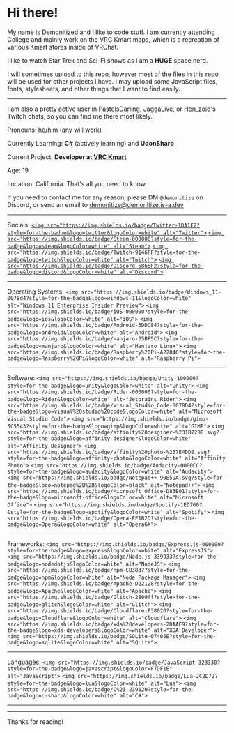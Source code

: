 # Hi there!

My name is Demonitized and I like to code stuff. I am currently attending College and mainly work on the VRC Kmart maps, which is a recreation of various Kmart stores inside of VRChat.

I like to watch Star Trek and Sci-Fi shows as I am a **HUGE** space nerd.

I will sometimes upload to this repo, however most of the files in this repo will be used for other projects I have. I may upload some JavaScript files, fonts, stylesheets, and other things that I want to find easily.

---

I am also a pretty active user in [PastelsDarling](https://twitch.tv/pastelsdarling), [JaggaLive](https://twitch.tv/jaggalive), or [Hen_zoid](https://twitch.tv/hen_zoid)'s Twitch chats, so you can find me there most likely.

Pronouns: he/him (any will work)

Currently Learning: **C#** (actively learning) and **UdonSharp**

Current Project: **Developer at [VRC Kmart](https://discord.com/invite/kmart)**

Age: 19

Location: California. That's all you need to know.

If you need to contact me for any reason, please DM `@demonitize` on Discord, or send an email to [demonitize@demonitize.is-a.dev](mailto:demonitize@demonitize.is-a.dev)

---

Socials:
[`<img src="https://img.shields.io/badge/Twitter-1DA1F2?style=for-the-badge&logo=twitter&logoColor=white" alt="Twitter">`](https://twitter.com/demonitized_boi)
[`<img src="https://img.shields.io/badge/Steam-000000?style=for-the-badge&logo=steam&logoColor=white" alt="Steam">`](https://steamcommunity.com/id/DEMONITIZEDBOI)
[`<img src="https://img.shields.io/badge/Twitch-9146FF?style=for-the-badge&logo=twitch&logoColor=white" alt="Twitch">`](https://twitch.tv/demonitized_boi)
[`<img src="https://img.shields.io/badge/Discord-5865F2?style=for-the-badge&logo=discord&logoColor=white" alt="Discord">`](https://discord.com/users/414602371621060629)

---

Operating Systems:
`<img src="https://img.shields.io/badge/Windows_11-0078d4?style=for-the-badge&logo=windows-11&logoColor=white" alt="Windows 11 Enterprise Insider Preview">`
`<img src="https://img.shields.io/badge/iOS-000000?style=for-the-badge&logo=ios&logoColor=white" alt="iOS">`
`<img src="https://img.shields.io/badge/Android-3DDC84?style=for-the-badge&logo=android&logoColor=white" alt="Android">`
`<img src="https://img.shields.io/badge/manjaro-35BF5C?style=for-the-badge&logo=manjaro&logoColor=white" alt="Manjaro Linux">`
`<img src="https://img.shields.io/badge/Raspberry%20Pi-A22846?style=for-the-badge&logo=Raspberry%20Pi&logoColor=white" alt="Raspberry Pi">`

---

Software:
`<img src="https://img.shields.io/badge/Unity-100000?style=for-the-badge&logo=unity&logoColor=white" alt="Unity">`
`<img src="https://img.shields.io/badge/Rider-000000?style=for-the-badge&logo=Rider&logoColor=white" alt="Jetbrains Rider">`
`<img src="https://img.shields.io/badge/Visual_Studio_Code-0078D4?style=for-the-badge&logo=visual%20studio%20code&logoColor=white" alt="Microsoft Visual Studio Code">`
`<img src="https://img.shields.io/badge/gimp-5C5543?style=for-the-badge&logo=gimp&logoColor=white" alt="GIMP">`
`<img src="https://img.shields.io/badge/affinity%20desginer-%231B72BE.svg?style=for-the-badge&logo=affinity-designer&logoColor=white" alt="Affinity Designer">`
`<img src="https://img.shields.io/badge/affinity%20photo-%237E4DD2.svg?style=for-the-badge&logo=affinity-photo&logoColor=white" alt="Affinity Photo">`
`<img src="https://img.shields.io/badge/Audacity-0000CC?style=for-the-badge&logo=audacity&logoColor=white" alt="Audacity">`
`<img src="https://img.shields.io/badge/Notepad++-90E59A.svg?style=for-the-badge&logo=notepad%2B%2B&logoColor=black" alt="Notepad++">`
`<img src="https://img.shields.io/badge/Microsoft_Office-D83B01?style=for-the-badge&logo=microsoft-office&logoColor=white" alt="Microsoft Office">`
`<img src="https://img.shields.io/badge/Spotify-1ED760?&style=for-the-badge&logo=spotify&logoColor=white" alt="Spotify">`
`<img src="https://img.shields.io/badge/Opera-FF1B2D?style=for-the-badge&logo=Opera&logoColor=white" alt="OperaGX">`

---

Frameworks:
`<img src="https://img.shields.io/badge/Express.js-000000?style=for-the-badge&logo=express&logoColor=white" alt="ExpressJS">`
`<img src="https://img.shields.io/badge/Node.js-339933?style=for-the-badge&logo=nodedotjs&logoColor=white" alt="NodeJS">`
`<img src="https://img.shields.io/badge/npm-CB3837?style=for-the-badge&logo=npm&logoColor=white" alt="Node Package Manager">`
`<img src="https://img.shields.io/badge/Apache-D22128?style=for-the-badge&logo=Apache&logoColor=white" alt="Apache">`
`<img src="https://img.shields.io/badge/Glitch-2800ff?style=for-the-badge&logo=glitch&logoColor=white" alt="Glitch">`
`<img src="https://img.shields.io/badge/Cloudflare-F38020?style=for-the-badge&logo=Cloudflare&logoColor=white" alt="Cloudflare">`
`<img src="https://img.shields.io/badge/xda%20developers-2DAAE9?style=for-the-badge&logo=xda-developers&logoColor=white" alt="XDA Developer">`
`<img src="https://img.shields.io/badge/SQLite-07405E?style=for-the-badge&logo=sqlite&logoColor=white" alt="SQLite">`

---

Languages:
`<img src="https://img.shields.io/badge/JavaScript-323330?style=for-the-badge&logo=javascript&logoColor=F7DF1E" alt="JavaScript">`
`<img src="https://img.shields.io/badge/Lua-2C2D72?style=for-the-badge&logo=lua&logoColor=white" alt="Lua">`
`<img src="https://img.shields.io/badge/C%23-239120?style=for-the-badge&logo=c-sharp&logoColor=white" alt="C#">`

---

<!-- [Send me tips/donations here](https://cash.app/$demonitizedboi) This no longer works :(-->

---

Thanks for reading!
